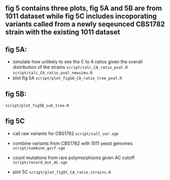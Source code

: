## fig 5 contains three plots, fig 5A and 5B are from 1011 dataset while fig 5C includes incoporating variants called from a newly seqeunced CBS1782 strain with the existing 1011 dataset

## fig 5A:
- simulate how unlikely to see the C to A ratios given the overall distribution of the strains
`script/calc_CA_ratio_pval.R`
`script/calc_CA_ratio_pval_newsimu.R`
- plot fig 5A
`script/plot_fig5A_CA_ratio_tree_pval.R`

## fig 5B:
`script/plot_fig5B_sub_tree.R`


## fig 5C

- call raw variants for CBS1782
`script/call_var.sge`

- combine variants from CBS1782 with 1011 yeast genomes
`script/combine_gvcf.sge`

- count mutations from rare polymorphisms given AC cutoff 
`script/record_mut_AC.sge`

- plot 5C
`script/plot_fig5C_CA_ratio_strains.R`
